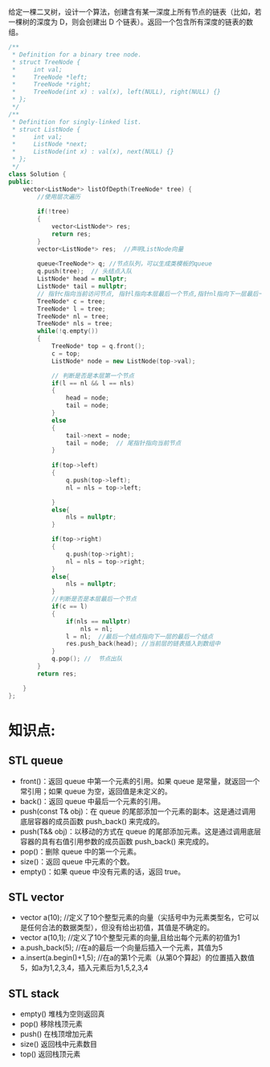 给定一棵二叉树，设计一个算法，创建含有某一深度上所有节点的链表（比如，若一棵树的深度为 D，则会创建出 D 个链表）。返回一个包含所有深度的链表的数组。
```c++
/**
 * Definition for a binary tree node.
 * struct TreeNode {
 *     int val;
 *     TreeNode *left;
 *     TreeNode *right;
 *     TreeNode(int x) : val(x), left(NULL), right(NULL) {}
 * };
 */
/**
 * Definition for singly-linked list.
 * struct ListNode {
 *     int val;
 *     ListNode *next;
 *     ListNode(int x) : val(x), next(NULL) {}
 * };
 */
class Solution {
public:
    vector<ListNode*> listOfDepth(TreeNode* tree) {
        //使用层次遍历
        
        if(!tree)
        {
            vector<ListNode*> res;
            return res;
        }
        vector<ListNode*> res;  //声明ListNode向量
       
        queue<TreeNode*> q; //节点队列，可以生成类模板的queue  
        q.push(tree);  // 头结点入队
        ListNode* head = nullptr;
        ListNode* tail = nullptr;
        // 指针c指向当前访问节点, 指针l指向本层最后一个节点,指针nl指向下一层最后一个节点
        TreeNode* c = tree;
        TreeNode* l = tree;
        TreeNode* nl = tree;
        TreeNode* nls = tree;
        while(!q.empty())
        {   
            TreeNode* top = q.front();
            c = top;
            ListNode* node = new ListNode(top->val);

            // 判断是否是本层第一个节点
            if(l == nl && l == nls)
            {
                head = node; 
                tail = node;
            }
            else
            {
                tail->next = node;
                tail = node;  // 尾指针指向当前节点
            }
           
            if(top->left)
            {
                q.push(top->left);
                nl = nls = top->left;

            }
            else{
                nls = nullptr;
            }

            if(top->right)
            {
                q.push(top->right);
                nl = nls = top->right;
            }
            else{
                nls = nullptr;
            }
            //判断是否是本层最后一个节点
            if(c == l)
            {
                if(nls == nullptr)
                    nls = nl;
                l = nl;  //最后一个结点指向下一层的最后一个结点
                res.push_back(head); //当前层的链表插入到数组中
            }
            q.pop(); //  节点出队
        }
        return res;

    }
};
```
# 知识点:
## STL queue
* front()：返回 queue 中第一个元素的引用。如果 queue 是常量，就返回一个常引用；如果 queue 为空，返回值是未定义的。
* back()：返回 queue 中最后一个元素的引用。
* push(const T& obj)：在 queue 的尾部添加一个元素的副本。这是通过调用底层容器的成员函数 push_back() 来完成的。
* push(T&& obj)：以移动的方式在 queue 的尾部添加元素。这是通过调用底层容器的具有右值引用参数的成员函数 push_back() 来完成的。
* pop()：删除 queue 中的第一个元素。
* size()：返回 queue 中元素的个数。
* empty()：如果 queue 中没有元素的话，返回 true。
## STL vector
* vector<int> a(10); //定义了10个整型元素的向量（尖括号中为元素类型名，它可以是任何合法的数据类型），但没有给出初值，其值是不确定的。
* vector<int> a(10,1); //定义了10个整型元素的向量,且给出每个元素的初值为1
* a.push_back(5); //在a的最后一个向量后插入一个元素，其值为5
* a.insert(a.begin()+1,5); //在a的第1个元素（从第0个算起）的位置插入数值5，如a为1,2,3,4，插入元素后为1,5,2,3,4
## STL stack
* empty() 堆栈为空则返回真
* pop() 移除栈顶元素
* push() 在栈顶增加元素
* size() 返回栈中元素数目
* top() 返回栈顶元素

